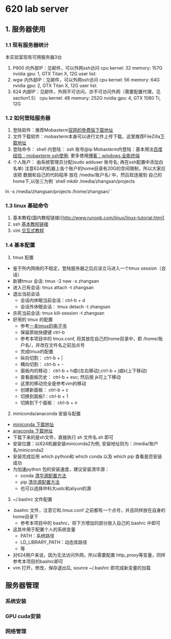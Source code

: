 # 620 lab server
## 1. 服务器使用
### 1.1 现有服务器统计
本实验室现有可用服务器3台
1. P900
内外部IP：见邮件，可以外网ssh访问
cpu kernel: 32
memory: 157G
nvidia gpu: 1, GTX Titan X, 12G
user list:
2. wgw
内外部IP：见邮件，可以外网ssh访问
cpu kernel: 56
memory: 64G
nvidia gpu: 2, GTX Titan X, 12G
user list:
3. 624
内部IP：见邮件，外网不可访问，亦不可访问外网（需要配置代理，见section1.5）
cpu kernel: 48
memory: 252G
nvidia gpu: 4, GTX 1080 Ti, 12G

### 1.2 如何登陆服务器
1. 登陆软件：推荐Mobaxterm[官网的免费版下载地址](https://mobaxterm.mobatek.net/download.html)
2. 文件下载软件：mobaxterm本身可以进行文件上传下载，这里推荐FileZilla[下载地址](https://filezilla-project.org/)
2. 登陆命令：
shell 内登陆： ssh 账号@ip
Mobaxterm内登陆：基本用法[百度经验：mobaxterm ssh使用](https://jingyan.baidu.com/article/6dad5075223635a123e36ec9.html); 更多使用[博客：windows 全能终端](https://www.isharebest.com/mobaxterm.htm)
3. 个人账户：
由系统管理员分配(sudo adduser 账号名; 再在ssh配置中添加白名单)
注意624的机器上各个账户的home目录有20G的空间限制，所以大家应该把 数据和自己的代码程序 放在 /media/账户名/ 中，然后软连接到 自己的home下,以张三为例
`shell
mkdir /media/zhangsan/projects

ln -s /media/zhangsan/projects /home/zhangsan/
`

### 1.3 linux 基础命令
1. 基本教程(国内教程链接)[http://www.runoob.com/linux/linux-tutorial.html]
2. ssh [基本教程链接](https://www.wikihow.com/Use-SSH)
3. vim [交互式教程](https://www.openvim.com/)
### 1.4 基本配置 
1. tmux 配置
* 鉴于所内网络的不稳定，登陆服务器之后应该立马进入一个tmux session（会话）
* 新建tmux 会话: tmux -2 new -s zhangsan
* 进入已有会话: tmux attach -t zhangsan
* 退出当前会话
    - 会话内休眠当前会话：ctrl-b + d
    - 会话外休眠会话： tmux detach -t zhangsan
* 杀死当前会话: tmux kill-session -t zhangsan
* 好用的 tmux 的配置
    - 参考[一本tmux的电子书](https://aquaregia.gitbooks.io/tmux-productive-mouse-free-development_zh/content/book-content/Appendix.html)
    - 保留原始快捷键 ctrl-b
    - 参考本项目中的 tmux.conf, 将其放在自己的home目录中，即 /home/账户名/，并改在文件名之前加点号
    - 完成tmux的配置
    - 纵向切割： ctrl-b + |
    - 横向切割： ctrl-b + -
    - 面板内的移动： ctrl-b + h或l(左右移动);ctrl-b + j或k(上下移动)
    - 查看面板历史： ctrl-b + esc; 然后按 jk可上下移动
    - 这里的移动完全是参考vim的移动
    - 创建新面板： ctrl-b + c
    - 切换到面板1：ctrl-b + 1
    - 切换到下个面板： ctrl-b + n
2. miniconda/anaconda 安装与配置
* [miniconda 下载地址](https://conda.io/miniconda.html)
* [anaconda 下载地址](https://www.anaconda.com/download/#linux)
* 下载下来的是sh文件，直接执行 sh 文件名.sh 即可
* 安装位置：以624机器安装miniconda2为例, 安装地址则为：/media/账户名/miniconda2
* 安装完成后用 which python和 which conda 以及 which pip 查看是否安装成功
* 为加速python 包的安装速度，建议安装清华源：
    - conda [清华源配置方法](https://mirrors.tuna.tsinghua.edu.cn/help/anaconda/)
    - pip [清华源配置方法](https://mirror.tuna.tsinghua.edu.cn/help/pypi/)
    - 也可以选择中科大ustc和aliyun的源
3. ~/.bashrc 文件配置
* .bashrc 文件，注意它和.tmux.conf 之前都有一个点号，并且同样放在自身的home目录下
    - 参考本项目中的 bashrc，将下方增加的部分放入自己的.bashrc 中即可
* 这其中用于配置个人的系统变量
    - PATH：系统路径
    - LD_LIBRARY_PATH：动态库路径
    - 等
* 对624用户来说，因为无法访问外网，所以需要配置 http_proxy等变量，同样参考本项目的bashrc即可
* vim 打开，修改，保存退出后, source ~/.bashrc 即完成新变量的加载

## 服务器管理
### 系统安装
### GPU cuda安装
### 网络管理